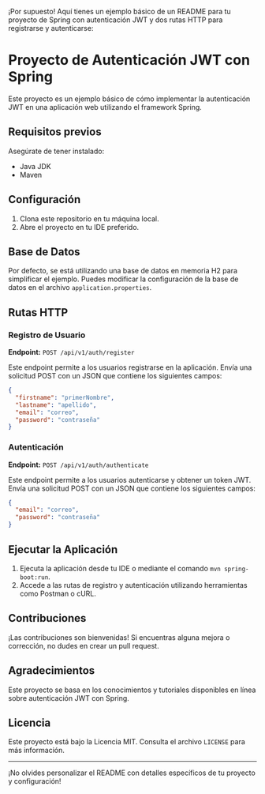 ¡Por supuesto! Aquí tienes un ejemplo básico de un README para tu proyecto de Spring con autenticación JWT y dos rutas HTTP para registrarse y autenticarse:

# Proyecto de Autenticación JWT con Spring

Este proyecto es un ejemplo básico de cómo implementar la autenticación JWT en una aplicación web utilizando el framework Spring.

## Requisitos previos

Asegúrate de tener instalado:

- Java JDK
- Maven

## Configuración

1. Clona este repositorio en tu máquina local.
2. Abre el proyecto en tu IDE preferido.

## Base de Datos

Por defecto, se está utilizando una base de datos en memoria H2 para simplificar el ejemplo. Puedes modificar la configuración de la base de datos en el archivo `application.properties`.

## Rutas HTTP

### Registro de Usuario

**Endpoint:** `POST /api/v1/auth/register`

Este endpoint permite a los usuarios registrarse en la aplicación. Envía una solicitud POST con un JSON que contiene los siguientes campos:

```json
{
  "firstname": "primerNombre",
  "lastname": "apellido",
  "email": "correo",
  "password": "contraseña"
}
```

### Autenticación

**Endpoint:** `POST /api/v1/auth/authenticate`

Este endpoint permite a los usuarios autenticarse y obtener un token JWT. Envía una solicitud POST con un JSON que contiene los siguientes campos:

```json
{
  "email": "correo",
  "password": "contraseña"
}
```

## Ejecutar la Aplicación

1. Ejecuta la aplicación desde tu IDE o mediante el comando `mvn spring-boot:run`.
2. Accede a las rutas de registro y autenticación utilizando herramientas como Postman o cURL.

## Contribuciones

¡Las contribuciones son bienvenidas! Si encuentras alguna mejora o corrección, no dudes en crear un pull request.

## Agradecimientos

Este proyecto se basa en los conocimientos y tutoriales disponibles en línea sobre autenticación JWT con Spring.

## Licencia

Este proyecto está bajo la Licencia MIT. Consulta el archivo `LICENSE` para más información.

---

¡No olvides personalizar el README con detalles específicos de tu proyecto y configuración!
